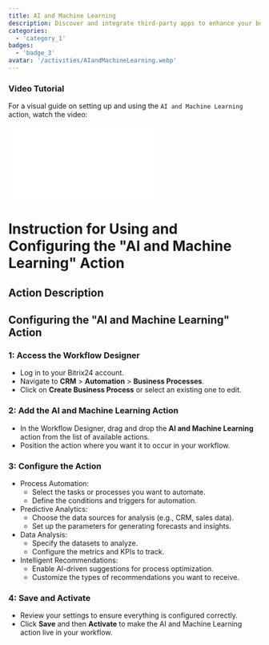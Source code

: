 ```yaml
---
title: AI and Machine Learning
description: Discover and integrate third-party apps to enhance your business.
categories: 
  - 'category_1'
badges: 
  - 'badge_3'
avatar: '/activities/AIandMachineLearning.webp'
---
```

### Video Tutorial

For a visual guide on setting up and using the `AI and Machine Learning` action, watch the video:

<iframe
  class="aspect-video w-full my-6 rounded shadow-md"
  src="//www.youtube.com/embed/OyzJd8BcTfY?feature=oembed&rel=0"
  frameborder="0"
  allow="accelerometer; autoplay; encrypted-media; gyroscope"
  allowfullscreen>
</iframe>

# Instruction for Using and Configuring the "AI and Machine Learning" Action

## Action Description

## **Configuring the "AI and Machine Learning" Action**

### 1: Access the Workflow Designer
- Log in to your Bitrix24 account.
- Navigate to **CRM** > **Automation** > **Business Processes**.
- Click on **Create Business Process** or select an existing one to edit.

### 2: Add the AI and Machine Learning Action
- In the Workflow Designer, drag and drop the **AI and Machine Learning** action from the list of available actions.
- Position the action where you want it to occur in your workflow.

### 3: Configure the Action
- Process Automation:
  - Select the tasks or processes you want to automate.
  - Define the conditions and triggers for automation.
- Predictive Analytics:
  - Choose the data sources for analysis (e.g., CRM, sales data).
  - Set up the parameters for generating forecasts and insights.
- Data Analysis:
  - Specify the datasets to analyze.
  - Configure the metrics and KPIs to track.
- Intelligent Recommendations:
  - Enable AI-driven suggestions for process optimization.
  - Customize the types of recommendations you want to receive.

### 4: Save and Activate
- Review your settings to ensure everything is configured correctly.
- Click **Save** and then **Activate** to make the AI and Machine Learning action live in your workflow. 
